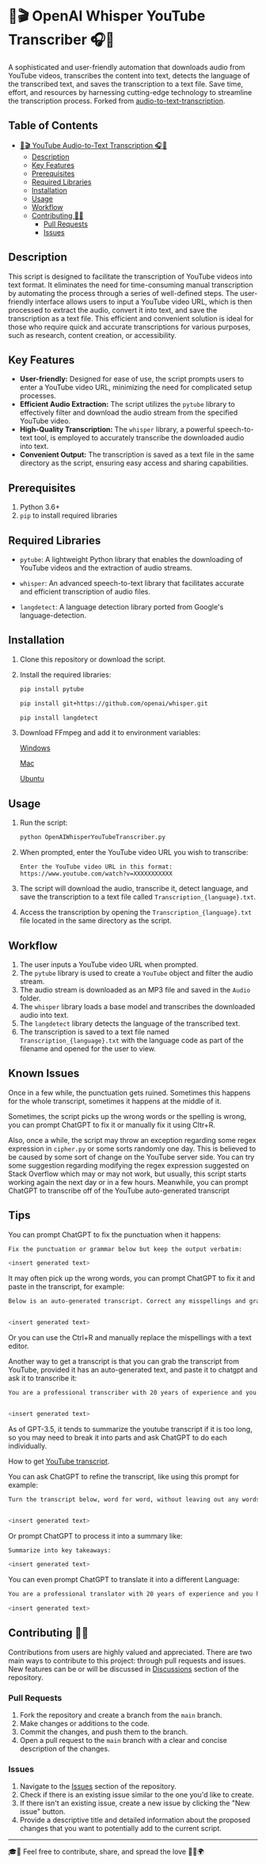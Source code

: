 # 🤖🎬 OpenAI Whisper YouTube Transcriber 🎧📝

A sophisticated and user-friendly automation that downloads audio from YouTube videos, transcribes the content into text, detects the language of the transcribed text, and saves the transcription to a text file. Save time, effort, and resources by harnessing cutting-edge technology to streamline the transcription process. Forked from [audio-to-text-transcription](https://github.com/javedali99/audio-to-text-transcription).

## Table of Contents

- [🤖🎬 YouTube Audio-to-Text Transcription 🎧📝](#-youtube-audio-to-text-transcription-)
  - [Description](#description)
  - [Key Features](#key-features)
  - [Prerequisites](#prerequisites)
  - [Required Libraries](#required-libraries)
  - [Installation](#installation)
  - [Usage](#usage)
  - [Workflow](#workflow)
  - [Contributing 🤝🌱](#contributing-)
    - [Pull Requests](#pull-requests)
    - [Issues](#issues)

## Description

This script is designed to facilitate the transcription of YouTube videos into text format. It eliminates the need for time-consuming manual transcription by automating the process through a series of well-defined steps. The user-friendly interface allows users to input a YouTube video URL, which is then processed to extract the audio, convert it into text, and save the transcription as a text file. This efficient and convenient solution is ideal for those who require quick and accurate transcriptions for various purposes, such as research, content creation, or accessibility.

## Key Features

- **User-friendly:** Designed for ease of use, the script prompts users to enter a YouTube video URL, minimizing the need for complicated setup processes.
- **Efficient Audio Extraction:** The script utilizes the `pytube` library to effectively filter and download the audio stream from the specified YouTube video.
- **High-Quality Transcription:** The `whisper` library, a powerful speech-to-text tool, is employed to accurately transcribe the downloaded audio into text.
- **Convenient Output:** The transcription is saved as a text file in the same directory as the script, ensuring easy access and sharing capabilities.

## Prerequisites

1. Python 3.6+
2. `pip` to install required libraries

## Required Libraries

- `pytube`: A lightweight Python library that enables the downloading of YouTube videos and the extraction of audio streams.

- `whisper`: An advanced speech-to-text library that facilitates accurate and efficient transcription of audio files.
- `langdetect`: A language detection library ported from Google's language-detection.

## Installation

1. Clone this repository or download the script.
2. Install the required libraries:

   ```bash
   pip install pytube
   ```

   ```bash
   pip install git+https://github.com/openai/whisper.git
   ```

   ```bash
   pip install langdetect
   ```

3. Download FFmpeg and add it to environment variables:
    
    [Windows](https://phoenixnap.com/kb/ffmpeg-windows)
    
    [Mac](https://phoenixnap.com/kb/ffmpeg-mac)
    
    [Ubuntu](https://phoenixnap.com/kb/install-ffmpeg-ubuntu)
      
## Usage

1. Run the script:

   ```bash
   python OpenAIWhisperYouTubeTranscriber.py
   ```

2. When prompted, enter the YouTube video URL you wish to transcribe:

   ```
   Enter the YouTube video URL in this format: https://www.youtube.com/watch?v=XXXXXXXXXXX
   ```

3. The script will download the audio, transcribe it, detect language, and save the transcription to a text file called `Transcription_{language}.txt`.

4. Access the transcription by opening the `Transcription_{language}.txt` file located in the same directory as the script.

## Workflow

1. The user inputs a YouTube video URL when prompted.
2. The `pytube` library is used to create a `YouTube` object and filter the audio stream.
3. The audio stream is downloaded as an MP3 file and saved in the `Audio` folder.
4. The `whisper` library loads a base model and transcribes the downloaded audio into text.
5. The `langdetect` library detects the language of the transcribed text.
6. The transcription is saved to a text file named `Transcription_{language}.txt` with the language code as part of the filename and opened for the user to view.

## Known Issues

Once in a few while, the punctuation gets ruined. Sometimes this happens for the whole transcript, sometimes it happens at the middle of it.

Sometimes, the script picks up the wrong words or the spelling is wrong, you can prompt ChatGPT to fix it or manually fix it using Cltr+R.

Also, once a while, the script may throw an exception regarding some regex expression in `cipher.py` or some sorts randomly one day. This is believed to be caused by some sort of change on the YouTube server side. You can try some suggestion regarding modifying the regex expression suggested on Stack Overflow which may or may not work, but usually, this script starts working again the next day or in a few hours. Meanwhile, you can prompt ChatGPT to transcribe off of the YouTube auto-generated transcript

## Tips

You can prompt ChatGPT to fix the punctuation when it happens:

```bash
Fix the punctuation or grammar below but keep the output verbatim:

<insert generated text>
```

It may often pick up the wrong words, you can prompt ChatGPT to fix it and paste in the transcript, for example:

```bash
Below is an auto-generated transcript. Correct any misspellings and grammar but do not summarize the transcript or leave anything out:


<insert generated text>
```

Or you can use the Ctrl+R and manually replace the mispellings with a text editor.

Another way to get a transcript is that you can grab the transcript from YouTube, provided it has an auto-generated text, and paste it to chatgpt and ask it to transcribe it:

```bash
You are a professional transcriber with 20 years of experience and you have been transcribing transcripts in verbatim for 20 years. You will turn a YouTube video transcript below into proper English format verbatim so I can watch the video and follow the transcript exactly word for word. Leave out any timestamps but do not leave out any context. Do not summarize anything in the output:


<insert generated text>
```

As of GPT-3.5, it tends to summarize the youtube transcript if it is too long, so you may need to break it into parts and ask ChatGPT to do each individually.

How to get [YouTube transcript](https://www.descript.com/blog/article/transcript-of-youtube-videos).

You can ask ChatGPT to refine the transcript, like using this prompt for example:

```bash
Turn the transcript below, word for word, without leaving out any words or sentences. Correct any wrong English. Add section titles:


<insert generated text>
```

Or prompt ChatGPT to process it into a summary like:

```bash
Summarize into key takeaways:

<insert generated text>
```

You can even prompt ChatGPT to translate it into a different Language:

```bash
You are a professional translator with 20 years of experience and you have been translating transcripts in verbatim for 20 years. You will turn a YouTube video transcript below into proper <language> verbatim so I can watch the video and follow the transcript exactly word for word in that language. Leave out any timestamps but do not leave out any context. Do not summarize anything in the output:

<insert generated text>
```

## Contributing 🤝🌱

Contributions from users are highly valued and appreciated. There are two main ways to contribute to this project: through pull requests and issues. New features can be or will be discussed in [Discussions](https://github.com/Ruinan-Ding/OpenAI-Whisper-YouTube-Transcriber/discussions) section of the repository.

### Pull Requests

1. Fork the repository and create a branch from the `main` branch.
2. Make changes or additions to the code.
3. Commit the changes, and push them to the branch.
4. Open a pull request to the `main` branch with a clear and concise description of the changes.

### Issues

1. Navigate to the [Issues](https://github.com/Ruinan-Ding/OpenAI-Whisper-YouTube-Transcriber/issues) section of the repository.
2. Check if there is an existing issue similar to the one you'd like to create.
3. If there isn't an existing issue, create a new issue by clicking the "New issue" button.
4. Provide a descriptive title and detailed information about the proposed changes that you want to potentially add to the current script.

---

🎓🌟 Feel free to contribute, share, and spread the love 💖💬🌍
